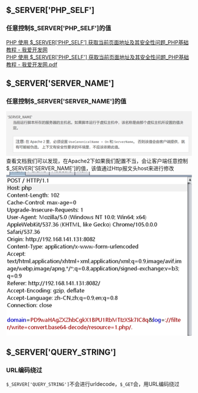 ## $_SERVER['PHP_SELF']
### 任意控制$_SERVER['PHP_SELF']的值
[PHP 使用 $_SERVER[‘PHP_SELF’] 获取当前页面地址及其安全性问题_PHP基础教程 - 我爱开发网](http://www.5idev.com/p-php_server_php_self.shtml)<br />[PHP 使用 $_SERVER['PHP_SELF'] 获取当前页面地址及其安全性问题_PHP基础教程 - 我爱开发网.pdf](https://www.yuque.com/attachments/yuque/0/2023/pdf/25358086/1689262305118-e313db35-9432-414c-a0c0-1a499a701398.pdf)
## $_SERVER['SERVER_NAME'] 
### 任意控制$_SERVER['SERVER_NAME']的值
![image.png](./images/20231017_2349417037.png)<br />查看文档我们可以发现，在Apache2下如果我们配置不当，会让客户端任意控制$_SERVER['SERVER_NAME']的值，该值通过Http报文头host来进行修改<br />![image.png](./images/20231017_2349435708.png)
## $_SERVER['QUERY_STRING']
### URL编码绕过
`$_SERVER['QUERY_STRING']`不会进行urldecode，`$_GET`会，用URL编码绕过
